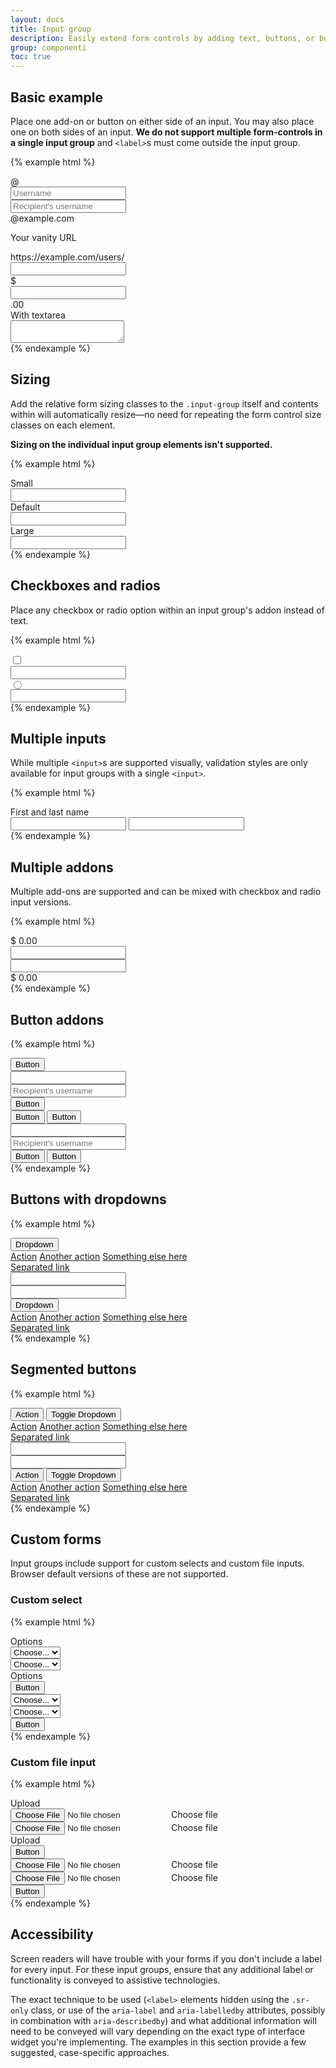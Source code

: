 ```yaml
---
layout: docs
title: Input group
description: Easily extend form controls by adding text, buttons, or button groups on either side of textual inputs, custom selects, and custom file inputs.
group: componenti
toc: true
---
```


## Basic example

Place one add-on or button on either side of an input. You may also place one on both sides of an input. **We do not support multiple form-controls in a single input group** and `<label>`s must come outside the input group.

{% example html %}
<div class="input-group mb-3">
  <div class="input-group-prepend">
    <span class="input-group-text" id="basic-addon1">@</span>
  </div>
  <input type="text" class="form-control" placeholder="Username" aria-label="Username" aria-describedby="basic-addon1">
</div>

<div class="input-group mb-3">
  <input type="text" class="form-control" placeholder="Recipient's username" aria-label="Recipient's username" aria-describedby="basic-addon2">
  <div class="input-group-append">
    <span class="input-group-text" id="basic-addon2">@example.com</span>
  </div>
</div>

<label for="basic-url">Your vanity URL</label>
<div class="input-group mb-3">
  <div class="input-group-prepend">
    <span class="input-group-text" id="basic-addon3">https://example.com/users/</span>
  </div>
  <input type="text" class="form-control" id="basic-url" aria-describedby="basic-addon3">
</div>

<div class="input-group mb-3">
  <div class="input-group-prepend">
    <span class="input-group-text">$</span>
  </div>
  <input type="text" class="form-control" aria-label="Amount (to the nearest dollar)">
  <div class="input-group-append">
    <span class="input-group-text">.00</span>
  </div>
</div>

<div class="input-group">
  <div class="input-group-prepend">
    <span class="input-group-text">With textarea</span>
  </div>
  <textarea class="form-control" aria-label="With textarea"></textarea>
</div>
{% endexample %}

## Sizing

Add the relative form sizing classes to the `.input-group` itself and contents within will automatically resize—no need for repeating the form control size classes on each element.

**Sizing on the individual input group elements isn't supported.**

{% example html %}
<div class="input-group input-group-sm mb-3">
  <div class="input-group-prepend">
    <span class="input-group-text" id="inputGroup-sizing-sm">Small</span>
  </div>
  <input type="text" class="form-control" aria-label="Small" aria-describedby="inputGroup-sizing-sm">
</div>

<div class="input-group mb-3">
  <div class="input-group-prepend">
    <span class="input-group-text" id="inputGroup-sizing-default">Default</span>
  </div>
  <input type="text" class="form-control" aria-label="Default" aria-describedby="inputGroup-sizing-default">
</div>

<div class="input-group input-group-lg">
  <div class="input-group-prepend">
    <span class="input-group-text" id="inputGroup-sizing-lg">Large</span>
  </div>
  <input type="text" class="form-control" aria-label="Large" aria-describedby="inputGroup-sizing-sm">
</div>
{% endexample %}

## Checkboxes and radios

Place any checkbox or radio option within an input group's addon instead of text.

{% example html %}
<div class="input-group mb-3">
  <div class="input-group-prepend">
    <div class="input-group-text">
      <input type="checkbox" aria-label="Checkbox for following text input">
    </div>
  </div>
  <input type="text" class="form-control" aria-label="Text input with checkbox">
</div>

<div class="input-group">
  <div class="input-group-prepend">
    <div class="input-group-text">
    <input type="radio" aria-label="Radio button for following text input">
    </div>
  </div>
  <input type="text" class="form-control" aria-label="Text input with radio button">
</div>
{% endexample %}

## Multiple inputs

While multiple `<input>`s are supported visually, validation styles are only available for input groups with a single `<input>`.

{% example html %}
<div class="input-group">
  <div class="input-group-prepend">
    <span class="input-group-text" id="">First and last name</span>
  </div>
  <input type="text" class="form-control">
  <input type="text" class="form-control">
</div>
{% endexample %}

## Multiple addons

Multiple add-ons are supported and can be mixed with checkbox and radio input versions.

{% example html %}
<div class="input-group mb-3">
  <div class="input-group-prepend">
    <span class="input-group-text">$</span>
    <span class="input-group-text">0.00</span>
  </div>
  <input type="text" class="form-control" aria-label="Amount (to the nearest dollar)">
</div>

<div class="input-group">
  <input type="text" class="form-control" aria-label="Amount (to the nearest dollar)">
  <div class="input-group-append">
    <span class="input-group-text">$</span>
    <span class="input-group-text">0.00</span>
  </div>
</div>
{% endexample %}

## Button addons

{% example html %}
<div class="input-group mb-3">
  <div class="input-group-prepend">
    <button class="btn btn-outline-secondary" type="button">Button</button>
  </div>
  <input type="text" class="form-control" placeholder="" aria-label="" aria-describedby="basic-addon1">
</div>

<div class="input-group mb-3">
  <input type="text" class="form-control" placeholder="Recipient's username" aria-label="Recipient's username" aria-describedby="basic-addon2">
  <div class="input-group-append">
    <button class="btn btn-outline-secondary" type="button">Button</button>
  </div>
</div>

<div class="input-group mb-3">
  <div class="input-group-prepend">
    <button class="btn btn-outline-secondary" type="button">Button</button>
    <button class="btn btn-outline-secondary" type="button">Button</button>
  </div>
  <input type="text" class="form-control" placeholder="" aria-label="" aria-describedby="basic-addon1">
</div>

<div class="input-group">
  <input type="text" class="form-control" placeholder="Recipient's username" aria-label="Recipient's username" aria-describedby="basic-addon2">
  <div class="input-group-append">
    <button class="btn btn-outline-secondary" type="button">Button</button>
    <button class="btn btn-outline-secondary" type="button">Button</button>
  </div>
</div>
{% endexample %}

## Buttons with dropdowns

{% example html %}
<div class="input-group mb-3">
  <div class="input-group-prepend">
    <button class="btn btn-outline-secondary dropdown-toggle" type="button" data-toggle="dropdown" aria-haspopup="true" aria-expanded="false">Dropdown</button>
    <div class="dropdown-menu">
      <a class="dropdown-item" href="#">Action</a>
      <a class="dropdown-item" href="#">Another action</a>
      <a class="dropdown-item" href="#">Something else here</a>
      <div role="separator" class="dropdown-divider"></div>
      <a class="dropdown-item" href="#">Separated link</a>
    </div>
  </div>
  <input type="text" class="form-control" aria-label="Text input with dropdown button">
</div>

<div class="input-group">
  <input type="text" class="form-control" aria-label="Text input with dropdown button">
  <div class="input-group-append">
    <button class="btn btn-outline-secondary dropdown-toggle" type="button" data-toggle="dropdown" aria-haspopup="true" aria-expanded="false">Dropdown</button>
    <div class="dropdown-menu">
      <a class="dropdown-item" href="#">Action</a>
      <a class="dropdown-item" href="#">Another action</a>
      <a class="dropdown-item" href="#">Something else here</a>
      <div role="separator" class="dropdown-divider"></div>
      <a class="dropdown-item" href="#">Separated link</a>
    </div>
  </div>
</div>
{% endexample %}

## Segmented buttons

{% example html %}
<div class="input-group mb-3">
  <div class="input-group-prepend">
    <button type="button" class="btn btn-outline-secondary">Action</button>
    <button type="button" class="btn btn-outline-secondary dropdown-toggle dropdown-toggle-split" data-toggle="dropdown" aria-haspopup="true" aria-expanded="false">
      <span class="sr-only">Toggle Dropdown</span>
    </button>
    <div class="dropdown-menu">
      <a class="dropdown-item" href="#">Action</a>
      <a class="dropdown-item" href="#">Another action</a>
      <a class="dropdown-item" href="#">Something else here</a>
      <div role="separator" class="dropdown-divider"></div>
      <a class="dropdown-item" href="#">Separated link</a>
    </div>
  </div>
  <input type="text" class="form-control" aria-label="Text input with segmented dropdown button">
</div>

<div class="input-group">
  <input type="text" class="form-control" aria-label="Text input with segmented dropdown button">
  <div class="input-group-append">
    <button type="button" class="btn btn-outline-secondary">Action</button>
    <button type="button" class="btn btn-outline-secondary dropdown-toggle dropdown-toggle-split" data-toggle="dropdown" aria-haspopup="true" aria-expanded="false">
      <span class="sr-only">Toggle Dropdown</span>
    </button>
    <div class="dropdown-menu">
      <a class="dropdown-item" href="#">Action</a>
      <a class="dropdown-item" href="#">Another action</a>
      <a class="dropdown-item" href="#">Something else here</a>
      <div role="separator" class="dropdown-divider"></div>
      <a class="dropdown-item" href="#">Separated link</a>
    </div>
  </div>
</div>
{% endexample %}

## Custom forms

Input groups include support for custom selects and custom file inputs. Browser default versions of these are not supported.

### Custom select

{% example html %}
<div class="input-group mb-3">
  <div class="input-group-prepend">
    <label class="input-group-text" for="inputGroupSelect01">Options</label>
  </div>
  <select class="custom-select" id="inputGroupSelect01">
    <option selected>Choose...</option>
    <option value="1">One</option>
    <option value="2">Two</option>
    <option value="3">Three</option>
  </select>
</div>

<div class="input-group mb-3">
  <select class="custom-select" id="inputGroupSelect02">
    <option selected>Choose...</option>
    <option value="1">One</option>
    <option value="2">Two</option>
    <option value="3">Three</option>
  </select>
  <div class="input-group-append">
    <label class="input-group-text" for="inputGroupSelect02">Options</label>
  </div>
</div>

<div class="input-group mb-3">
  <div class="input-group-prepend">
    <button class="btn btn-outline-secondary" type="button">Button</button>
  </div>
  <select class="custom-select" id="inputGroupSelect03">
    <option selected>Choose...</option>
    <option value="1">One</option>
    <option value="2">Two</option>
    <option value="3">Three</option>
  </select>
</div>

<div class="input-group">
  <select class="custom-select" id="inputGroupSelect04">
    <option selected>Choose...</option>
    <option value="1">One</option>
    <option value="2">Two</option>
    <option value="3">Three</option>
  </select>
  <div class="input-group-append">
    <button class="btn btn-outline-secondary" type="button">Button</button>
  </div>
</div>
{% endexample %}

### Custom file input

{% example html %}
<div class="input-group mb-3">
  <div class="input-group-prepend">
    <span class="input-group-text">Upload</span>
  </div>
  <div class="custom-file">
    <input type="file" class="custom-file-input" id="inputGroupFile01">
    <label class="custom-file-label" for="inputGroupFile01">Choose file</label>
  </div>
</div>

<div class="input-group mb-3">
  <div class="custom-file">
    <input type="file" class="custom-file-input" id="inputGroupFile02">
    <label class="custom-file-label" for="inputGroupFile02">Choose file</label>
  </div>
  <div class="input-group-append">
    <span class="input-group-text" id="">Upload</span>
  </div>
</div>

<div class="input-group mb-3">
  <div class="input-group-prepend">
    <button class="btn btn-outline-secondary" type="button">Button</button>
  </div>
  <div class="custom-file">
    <input type="file" class="custom-file-input" id="inputGroupFile03">
    <label class="custom-file-label" for="inputGroupFile03">Choose file</label>
  </div>
</div>

<div class="input-group">
  <div class="custom-file">
    <input type="file" class="custom-file-input" id="inputGroupFile04">
    <label class="custom-file-label" for="inputGroupFile04">Choose file</label>
  </div>
  <div class="input-group-append">
    <button class="btn btn-outline-secondary" type="button">Button</button>
  </div>
</div>
{% endexample %}

## Accessibility

Screen readers will have trouble with your forms if you don't include a label for every input. For these input groups, ensure that any additional label or functionality is conveyed to assistive technologies.

The exact technique to be used (`<label>` elements hidden using the `.sr-only` class, or use of the `aria-label` and `aria-labelledby` attributes, possibly in combination with `aria-describedby`) and what additional information will need to be conveyed will vary depending on the exact type of interface widget you're implementing. The examples in this section provide a few suggested, case-specific approaches.
